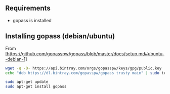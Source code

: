 Requirements
------------
  * gopass is installed

Installing gopass (debian/ubuntu)
-----------------
From [https://github.com/gopasspw/gopass/blob/master/docs/setup.md#ubuntu--debian-1]

```bash
wget -q -O- https://api.bintray.com/orgs/gopasspw/keys/gpg/public.key | sudo apt-key add -
echo "deb https://dl.bintray.com/gopasspw/gopass trusty main" | sudo tee /etc/apt/sources.list.d/gopass.list

sudo apt-get update
sudo apt-get install gopass
```


